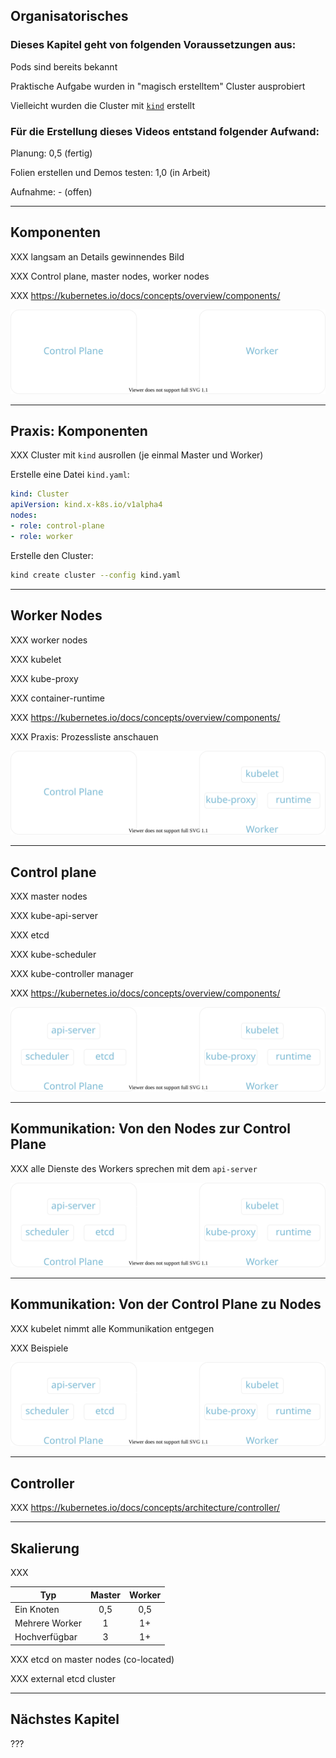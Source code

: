 ## Organisatorisches

### Dieses Kapitel geht von folgenden Voraussetzungen aus:

Pods sind bereits bekannt

Praktische Aufgabe wurden in "magisch erstelltem" Cluster ausprobiert

Vielleicht wurden die Cluster mit [`kind`](https://kind.sigs.k8s.io/) erstellt

### Für die Erstellung dieses Videos entstand folgender Aufwand:

Planung: 0,5 (fertig)

Folien erstellen und Demos testen: 1,0 (in Arbeit)

Aufnahme: - (offen)

---

## Komponenten

XXX langsam an Details gewinnendes Bild

XXX Control plane, master nodes, worker nodes

XXX https://kubernetes.io/docs/concepts/overview/components/

![](120_kubernetes/architecture/nodes.drawio.svg)

---

## Praxis: Komponenten

XXX Cluster mit `kind` ausrollen (je einmal Master und Worker)

Erstelle eine Datei `kind.yaml`:

```yaml
kind: Cluster
apiVersion: kind.x-k8s.io/v1alpha4
nodes:
- role: control-plane
- role: worker
```

Erstelle den Cluster:

```bash
kind create cluster --config kind.yaml
```

---

## Worker Nodes

XXX worker nodes

XXX kubelet

XXX kube-proxy

XXX container-runtime

XXX https://kubernetes.io/docs/concepts/overview/components/

XXX Praxis: Prozessliste anschauen

![](120_kubernetes/architecture/worker.drawio.svg)

---

## Control plane

XXX master nodes

XXX kube-api-server

XXX etcd

XXX kube-scheduler

XXX kube-controller manager

XXX https://kubernetes.io/docs/concepts/overview/components/

![](120_kubernetes/architecture/master.drawio.svg)

---

## Kommunikation: Von den Nodes zur Control Plane

XXX alle Dienste des Workers sprechen mit dem `api-server`

![](120_kubernetes/architecture/node-to-master.drawio.svg)

---

## Kommunikation: Von der Control Plane zu Nodes

XXX kubelet nimmt alle Kommunikation entgegen

XXX Beispiele

![](120_kubernetes/architecture/master-to-node.drawio.svg)

---

## Controller

XXX https://kubernetes.io/docs/concepts/architecture/controller/

---

## Skalierung

XXX

| Typ            | Master | Worker |
|----------------|:------:|:------:|
| Ein Knoten     | 0,5    | 0,5    |
| Mehrere Worker | 1      | 1+     |
| Hochverfügbar  | 3      | 1+     |

XXX etcd on master nodes (co-located)

XXX external etcd cluster

---

## Nächstes Kapitel

???
